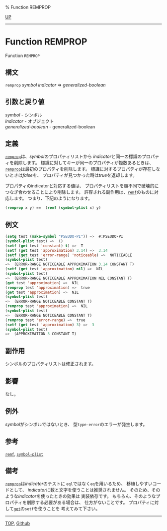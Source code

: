 % Function REMPROP

[UP](10.2.html)  

---

# Function REMPROP


Function `REMPROP`


## 構文

`remprop` *symbol* *indicator* => *generalized-boolean*


## 引数と戻り値

*symbol* - シンボル  
*indicator* - オブジェクト  
*generalized-boolean* - generalized-boolean


## 定義

[`remprop`](10.2.remprop.html)は、*symbol*のプロパティリストから
*indicator*と同一の標識のプロパティを削除します。
標識に対してキーが同一のプロパティが複数あるときは、
[`remprop`](10.2.remprop.html)は最初のプロパティを削除します。
標識に対するプロパティが存在しないときは*false*を、
プロパティが見つかった時は*true*を返却します。

プロパティのindicatorと対応する値は、
プロパティリストを順不同で破壊的につなぎ合わせることにより削除します。
許容される副作用は、[`remf`](14.2.remf.html)のものに対応します。
つまり、下記のようになります。

```lisp
(remprop x y) ==  (remf (symbol-plist x) y)
```


## 例文

```lisp
(setq test (make-symbol "PSEUDO-PI")) =>  #:PSEUDO-PI
(symbol-plist test) =>  ()
(setf (get test 'constant) t) =>  T
(setf (get test 'approximation) 3.14) =>  3.14
(setf (get test 'error-range) 'noticeable) =>  NOTICEABLE
(symbol-plist test) 
=>  (ERROR-RANGE NOTICEABLE APPROXIMATION 3.14 CONSTANT T)
(setf (get test 'approximation) nil) =>  NIL
(symbol-plist test) 
=>  (ERROR-RANGE NOTICEABLE APPROXIMATION NIL CONSTANT T)
(get test 'approximation) =>  NIL
(remprop test 'approximation) =>  true
(get test 'approximation) =>  NIL
(symbol-plist test)
=>  (ERROR-RANGE NOTICEABLE CONSTANT T)
(remprop test 'approximation) =>  NIL
(symbol-plist test)
=>  (ERROR-RANGE NOTICEABLE CONSTANT T)
(remprop test 'error-range) =>  true
(setf (get test 'approximation) 3) =>  3
(symbol-plist test)
=>  (APPROXIMATION 3 CONSTANT T)
```

## 副作用

シンボルのプロパティリストは修正されます。


## 影響

なし。


## 例外

*symbol*がシンボルではないとき、
型`type-error`のエラーが発生します。


## 参考

[`remf`](14.2.remf.html),
[`symbol-plist`](10.2.symbol-plist.html)


## 備考

[`remprop`](10.2.remprop.html)は*indicator*のテストに
`eql`ではなく`eq`を用いるため、
移植しやすいコードとして、
*indicator*に数と文字を使うことは推奨されません。
そのため、そのような*indicator*を使ったときの効果は
実装依存です。
もちろん、そのようなプロパティを削除する必要がある場合は、
仕方がないことです。
プロパティに対して[`get`](10.2.get.html)の`setf`を使うことを
考えてみて下さい。


---
[TOP](index.html),  [Github](https://github.com/nptcl/npt-japanese)

